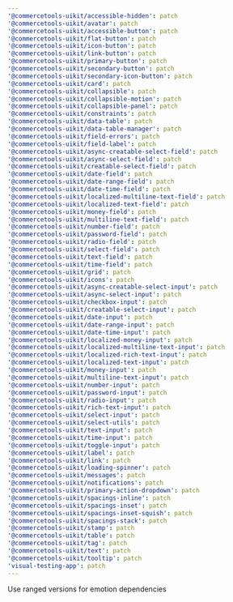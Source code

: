 ```yaml
---
'@commercetools-uikit/accessible-hidden': patch
'@commercetools-uikit/avatar': patch
'@commercetools-uikit/accessible-button': patch
'@commercetools-uikit/flat-button': patch
'@commercetools-uikit/icon-button': patch
'@commercetools-uikit/link-button': patch
'@commercetools-uikit/primary-button': patch
'@commercetools-uikit/secondary-button': patch
'@commercetools-uikit/secondary-icon-button': patch
'@commercetools-uikit/card': patch
'@commercetools-uikit/collapsible': patch
'@commercetools-uikit/collapsible-motion': patch
'@commercetools-uikit/collapsible-panel': patch
'@commercetools-uikit/constraints': patch
'@commercetools-uikit/data-table': patch
'@commercetools-uikit/data-table-manager': patch
'@commercetools-uikit/field-errors': patch
'@commercetools-uikit/field-label': patch
'@commercetools-uikit/async-creatable-select-field': patch
'@commercetools-uikit/async-select-field': patch
'@commercetools-uikit/creatable-select-field': patch
'@commercetools-uikit/date-field': patch
'@commercetools-uikit/date-range-field': patch
'@commercetools-uikit/date-time-field': patch
'@commercetools-uikit/localized-multiline-text-field': patch
'@commercetools-uikit/localized-text-field': patch
'@commercetools-uikit/money-field': patch
'@commercetools-uikit/multiline-text-field': patch
'@commercetools-uikit/number-field': patch
'@commercetools-uikit/password-field': patch
'@commercetools-uikit/radio-field': patch
'@commercetools-uikit/select-field': patch
'@commercetools-uikit/text-field': patch
'@commercetools-uikit/time-field': patch
'@commercetools-uikit/grid': patch
'@commercetools-uikit/icons': patch
'@commercetools-uikit/async-creatable-select-input': patch
'@commercetools-uikit/async-select-input': patch
'@commercetools-uikit/checkbox-input': patch
'@commercetools-uikit/creatable-select-input': patch
'@commercetools-uikit/date-input': patch
'@commercetools-uikit/date-range-input': patch
'@commercetools-uikit/date-time-input': patch
'@commercetools-uikit/localized-money-input': patch
'@commercetools-uikit/localized-multiline-text-input': patch
'@commercetools-uikit/localized-rich-text-input': patch
'@commercetools-uikit/localized-text-input': patch
'@commercetools-uikit/money-input': patch
'@commercetools-uikit/multiline-text-input': patch
'@commercetools-uikit/number-input': patch
'@commercetools-uikit/password-input': patch
'@commercetools-uikit/radio-input': patch
'@commercetools-uikit/rich-text-input': patch
'@commercetools-uikit/select-input': patch
'@commercetools-uikit/select-utils': patch
'@commercetools-uikit/text-input': patch
'@commercetools-uikit/time-input': patch
'@commercetools-uikit/toggle-input': patch
'@commercetools-uikit/label': patch
'@commercetools-uikit/link': patch
'@commercetools-uikit/loading-spinner': patch
'@commercetools-uikit/messages': patch
'@commercetools-uikit/notifications': patch
'@commercetools-uikit/primary-action-dropdown': patch
'@commercetools-uikit/spacings-inline': patch
'@commercetools-uikit/spacings-inset': patch
'@commercetools-uikit/spacings-inset-squish': patch
'@commercetools-uikit/spacings-stack': patch
'@commercetools-uikit/stamp': patch
'@commercetools-uikit/table': patch
'@commercetools-uikit/tag': patch
'@commercetools-uikit/text': patch
'@commercetools-uikit/tooltip': patch
'visual-testing-app': patch
---
```


Use ranged versions for emotion dependencies

